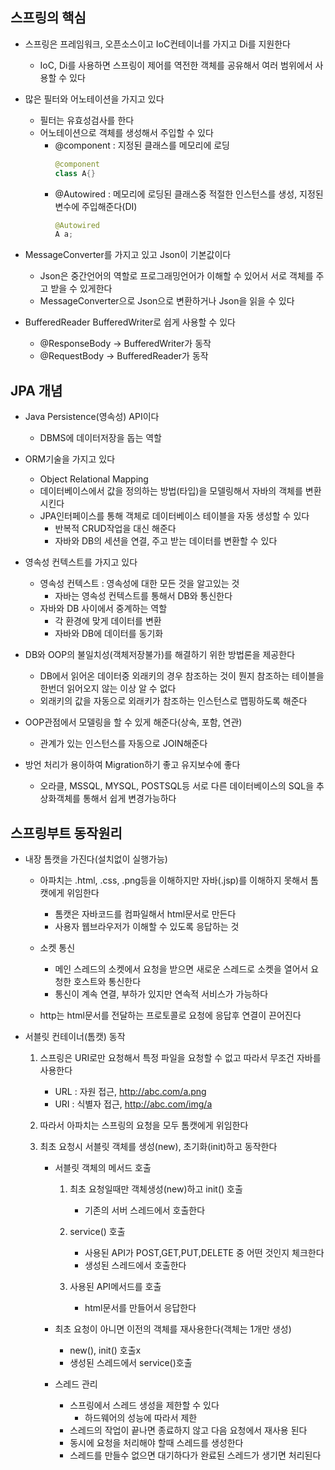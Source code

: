 ## 스프링의 핵심
- 스프링은 프레임워크, 오픈소스이고 IoC컨테이너를 가지고 Di를 지원한다
	- IoC, Di를 사용하면 스프링이 제어를 역전한 객체를 공유해서 여러 범위에서 사용할 수 있다
- 많은 필터와 어노테이션을 가지고 있다
	- 필터는 유효성검사를 한다
	- 어노테이션으로 객체를 생성해서 주입할 수 있다
		- @component : 지정된 클래스를 메모리에 로딩
			```java
			@component
			class A{}
			```
		- @Autowired : 메모리에 로딩된 클래스중 적절한 인스턴스를 생성, 지정된 변수에 주입해준다(DI)
			```java
			@Autowired
			A a;
			```

- MessageConverter를 가지고 있고 Json이 기본값이다
	- Json은 중간언어의 역할로 프로그래밍언어가 이해할 수 있어서 서로 객체를 주고 받을 수 있게한다
	- MessageConverter으로 Json으로 변환하거나 Json을 읽을 수 있다

- BufferedReader BufferedWriter로 쉽게 사용할 수 있다
	- @ResponseBody -> BufferedWriter가 동작
	- @RequestBody -> BufferedReader가 동작

## JPA 개념
- Java Persistence(영속성) API이다
	- DBMS에 데이터저장을 돕는 역할
	
- ORM기술을 가지고 있다
	- Object Relational Mapping
	- 데이터베이스에서 값을 정의하는 방법(타입)을 모델링해서 자바의 객체를 변환시킨다
	- JPA인터페이스를 통해 객체로 데이터베이스 테이블을 자동 생성할 수 있다
		- 반복적 CRUD작업을 대신 해준다
		- 자바와 DB의 세션을 연결, 주고 받는 데이터를 변환할 수 있다
	
- 영속성 컨텍스트를 가지고 있다
	- 영속성 컨텍스트 : 영속성에 대한 모든 것을 알고있는 것
		- 자바는 영속성 컨텍스트를 통해서 DB와 통신한다
	- 자바와 DB 사이에서 중계하는 역할
		- 각 환경에 맞게 데이터를 변환
		- 자바와 DB에 데이터를 동기화

- DB와 OOP의 불일치성(객체저장불가)를 해결하기 위한 방법론을 제공한다
	- DB에서 읽어온 데이터중 외래키의 경우 참조하는 것이 뭔지 참조하는 테이블을 한번더 읽어오지 않는 이상 알 수 없다
	- 외래키의 값을 자동으로 외래키가 참조하는 인스턴스로 맵핑하도록 해준다

- OOP관점에서 모델링을 할 수 있게 해준다(상속, 포함, 연관)
	- 관계가 있는 인스턴스를 자동으로 JOIN해준다

- 방언 처리가 용이하여 Migration하기 좋고 유지보수에 좋다
	- 오라클, MSSQL, MYSQL, POSTSQL등 서로 다른 데이터베이스의 SQL을 추상화객체를 통해서 쉽게 변경가능하다


## 스프링부트 동작원리
- 내장 톰캣을 가진다(설치없이 실행가능)
	- 아파치는 .html, .css, .png등을 이해하지만 자바(.jsp)를 이해하지 못해서 톰캣에게 위임한다
		- 톰캣은 자바코드를 컴파일해서 html문서로 만든다
		- 사용자 웹브라우저가 이해할 수 있도록 응답하는 것

	- 소켓 통신
		- 메인 스레드의 소켓에서 요청을 받으면 새로운 스레드로 소켓을 열어서 요청한 호스트와 통신한다
		- 통신이 계속 연결, 부하가 있지만 연속적 서비스가 가능하다

	- http는 html문서를 전달하는 프로토콜로 요청에 응답후 연결이 끈어진다
		

- 서블릿 컨테이너(톰캣) 동작
	1. 스프링은 URI로만 요청해서 특정 파일을 요청할 수 없고 따라서 무조건 자바를 사용한다
		- URL : 자원 접근, http://abc.com/a.png
		- URI : 식별자 접근, http://abc.com/img/a

	2. 따라서 아파치는 스프링의 요청을 모두 톰캣에게 위임한다
	3. 최초 요청시 서블릿 객체를 생성(new), 초기화(init)하고 동작한다
		- 서블릿 객체의 메서드 호출
			1. 최초 요청일때만 객체생성(new)하고 init() 호출
				- 기존의 서버 스레드에서 호출한다

			2. service() 호출
				- 사용된 API가 POST,GET,PUT,DELETE 중 어떤 것인지 체크한다
                - 생성된 스레드에서 호출한다 
				
			3. 사용된 API메서드를 호출
				- html문서를 만들어서 응답한다

		- 최초 요청이 아니면 이전의 객체를 재사용한다(객체는 1개만 생성)
			- new(), init() 호출x
			- 생성된 스레드에서 service()호출

        - 스레드 관리
			- 스프링에서 스레드 생성을 제한할 수 있다
				- 하드웨어의 성능에 따라서 제한
			- 스레드의 작업이 끝나면 종료하지 않고 다음 요청에서 재사용 된다
			- 동시에 요청을 처리해야 할때 스레드를 생성한다
			- 스레드를 만들수 없으면 대기하다가 완료된 스레드가 생기면 처리된다